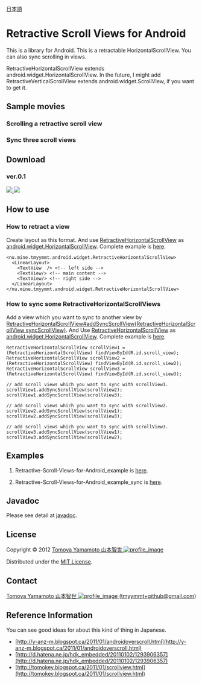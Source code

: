 [日本語](https://github.com/tmyymmt/Retractive-Scroll-Views-for-Android/blob/master/README.ja.md)

Retractive Scroll Views for Android
======================

This is a library for Android.
This is a retractable HorizontalScrollView.
You can also sync scrolling in views.

RetractiveHorizontalScrollView extends android.widget.HorizontalScrollView.
In the future, I might add RetractiveVerticalScrollView extends android.widget.ScrollView, if you want to get it.

Sample movies
--------

### Scrolling a retractive scroll view ###


### Sync three scroll views ###


Download
------

### ver.0.1 ###

[ ![](https://github.com/images/modules/download/zip.png) ](https://github.com/tmyymmt/Retractive-Scroll-Views-for-Android/zipball/0.1)
[ ![](https://github.com/images/modules/download/tar.png) ](https://github.com/tmyymmt/Retractive-Scroll-Views-for-Android/zipball/0.1)

How to use
------

### How to retract a view ###

Create layout as this format. And use [RetractiveHorizontalScrollView][rhsv] as [android.widget.HorizontalScrollView][hsv]. Complete example is [here][ex1].

	<nu.mine.tmyymmt.android.widget.RetractiveHorizontalScrollView>
	  <LinearLayout>
	    <TextView  /> <!-- left side -->
	    <TextView/> <!-- main content -->
	    <TextView/> <!-- right side -->
	  </LinearLayout>
	</nu.mine.tmyymmt.android.widget.RetractiveHorizontalScrollView>

### How to sync some RetractiveHorizontalScrollViews ###

Add a view which you want to sync to another view by [RetractiveHorizontalScrollView#addSyncScrollView(RetractiveHorizontalScrollView syncScrollView)][rhsv]. And Use [RetractiveHorizontalScrollView][rhsv] as [android.widget.HorizontalScrollView][hsv]. Complete example is [here][ex2].

	RetractiveHorizontalScrollView scrollView1 = (RetractiveHorizontalScrollView) findViewById(R.id.scroll_view);
	RetractiveHorizontalScrollView scrollView2 = (RetractiveHorizontalScrollView) findViewById(R.id.scroll_view2);
	RetractiveHorizontalScrollView scrollView3 = (RetractiveHorizontalScrollView) findViewById(R.id.scroll_view3);
	
	// add scroll views which you want to sync with scrollView1.
	scrollView1.addSyncScrollView(scrollView2);
	scrollView1.addSyncScrollView(scrollView3);
	
	// add scroll views which you want to sync with scrollView2.
	scrollView2.addSyncScrollView(scrollView1);
	scrollView2.addSyncScrollView(scrollView3);
	
	// add scroll views which you want to sync with scrollView3.
	scrollView3.addSyncScrollView(scrollView1);
	scrollView3.addSyncScrollView(scrollView2);

Examples
--------

1. Retractive-Scroll-Views-for-Android_example is [here][ex1].

2. Retractive-Scroll-Views-for-Android_example_sync is [here][ex2].

Javadoc
--------

Please see detail at [javadoc][rhsv].
  
License
----------
Copyright &copy; 2012 [ Tomoya Yamamoto 山本智世 ![profile_image] ][aboutme]

Distributed under the [MIT License](http://www.opensource.org/licenses/mit-license.php "MIT License").  

Contact
--------

[ Tomoya Yamamoto 山本智世 ![profile_image] ][aboutme] (tmyymmt+github@gmail.com)

Reference Information
--------

You can see good ideas for about this kind of thing in Japanese.

- [http://y-anz-m.blogspot.ca/2011/01/androidoverscroll.html](http://y-anz-m.blogspot.ca/2011/01/androidoverscroll.html)
- [http://d.hatena.ne.jp/hdk_embedded/20110102/1293906357](http://d.hatena.ne.jp/hdk_embedded/20110102/1293906357)
- [http://tomokey.blogspot.ca/2011/01/scrollview.html](http://tomokey.blogspot.ca/2011/01/scrollview.html)

[profile_image]: http://tmyymmt.mine.nu/profile/profile-sq_16.png "Profile Image"
[aboutme]: http://about.me/tmyymmt "about me"
[hsv]: http://developer.android.com/reference/android/widget/HorizontalScrollView.html
[rhsv]: http://tmyymmt.github.com/Retractive-Scroll-Views-for-Android/index.html?nu/mine/tmyymmt/android/widget/RetractiveHorizontalScrollView.html
[ex1]: https://github.com/tmyymmt/Retractive-Scroll-Views-for-Android/blob/master/Retractive-Scroll-Views-for-Android_example/
[ex2]: https://github.com/tmyymmt/Retractive-Scroll-Views-for-Android/blob/master/Retractive-Scroll-Views-for-Android_example_sync/
